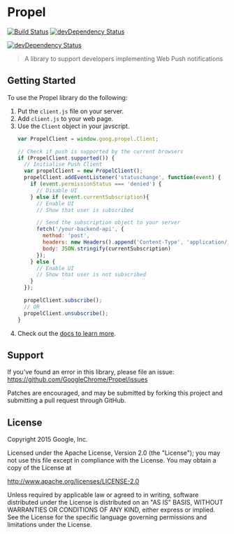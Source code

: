 # Propel

[![Build Status](https://travis-ci.org/GoogleChrome/Propel.svg?branch=master)](https://travis-ci.org/GoogleChrome/Propel)
[![devDependency Status](https://david-dm.org/GoogleChrome/Propel/dev-status.svg)](https://david-dm.org/GoogleChrome/Propel#info=devDependencies)

[![devDependency Status](https://david-dm.org/googlechrome/Propel/dev-status.svg)](https://david-dm.org/googlechrome/Propel#info=devDependencies)

> A library to support developers implementing Web Push notifications

## Getting Started

To use the Propel library do the following:

1. Put the `client.js` file on your server.
2. Add `client.js` to your web page.
3. Use the `Client` object in your javscript.
    ```javascript
    var PropelClient = window.goog.propel.Client;

    // Check if push is supported by the current browsers
    if (PropelClient.supported()) {
      // Initialise Push Client
      var propelClient = new PropelClient();
      propelClient.addEventListener('statuschange', function(event) {
        if (event.permissionStatus === 'denied') {
          // Disable UI
        } else if (event.currentSubscription){
          // Enable UI
          // Show that user is subscribed

          // Send the subscription object to your server
          fetch('/your-backend-api', {
            method: 'post',
            headers: new Headers().append('Content-Type', 'application/json'),
            body: JSON.stringify(currentSubscription)
          });
        } else {
          // Enable UI
          // Show that user is not subscribed
        }
      });

      propelClient.subscribe();
      // OR
      propelClient.unsubscribe();
    }
    ```
4. Check out the [docs to learn more](http://googlechrome.github.io/Propel/).

## Support

If you’ve found an error in this library, please file an issue: https://github.com/GoogleChrome/Propel/issues

Patches are encouraged, and may be submitted by forking this project and submitting a pull request through GitHub.

## License

Copyright 2015 Google, Inc.

Licensed under the Apache License, Version 2.0 (the "License"); you may not use this file except in compliance with the License. You may obtain a copy of the License at

http://www.apache.org/licenses/LICENSE-2.0

Unless required by applicable law or agreed to in writing, software distributed under the License is distributed on an "AS IS" BASIS, WITHOUT WARRANTIES OR CONDITIONS OF ANY KIND, either express or implied. See the License for the specific language governing permissions and limitations under the License.
